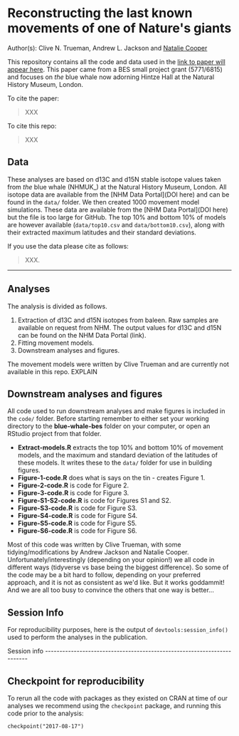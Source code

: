 # Reconstructing the last known movements of one of Nature's giants

Author(s): Clive N. Trueman, Andrew L. Jackson and [Natalie Cooper](mailto:natalie.cooper.@nhm.ac.uk)  

This repository contains all the code and data used in the [link to paper will appear here](). This paper came from a BES small project grant (5771/6815) and focuses on *the* blue whale now adorning Hintze Hall at the Natural History Museum, London.

To cite the paper: 
> XXX

To cite this repo: 
> XXX

## Data
These analyses are based on d13C and d15N stable isotope values taken from *the* blue whale (NHMUK_) at the Natural History Museum, London. 
All isotope data are available from the [NHM Data Portal](DOI here) and can be found in the `data/` folder. 
We then created 1000 movement model simulations. These data are available from the [NHM Data Portal](DOI here) but the file is too large for GitHub. The top 10% and bottom 10% of models are however available (`data/top10.csv` and `data/bottom10.csv`), along with their extracted maximum latitudes and their standard deviations.

If you use the data please cite as follows: 
> XXX.

-------
## Analyses
The analysis is divided as follows.

1. Extraction of d13C and d15N isotopes from baleen. Raw samples are available on request from NHM. The output values for d13C and d15N can be found on the NHM Data Portal (link).
1. Fitting movement models.
1. Downstream analyses and figures. 

The movement models were written by Clive Trueman and are currently not available in this repo. EXPLAIN

## Downstream analyses and figures
All code used to run downstream analyses and make figures is included in the `code/` folder. Before starting remember to either set your working directory to the **blue-whale-bes** folder on your computer, or open an RStudio project from that folder.

* **Extract-models.R** extracts the top 10% and bottom 10% of movement models, and the maximum and standard deviation of the latitudes of these models. It writes these to the `data/` folder for use in building figures.
* **Figure-1-code.R** does what is says on the tin - creates Figure 1.
* **Figure-2-code.R** is code for Figure 2.
* **Figure-3-code.R** is code for Figure 3.
* **Figure-S1-S2-code.R** is code for Figures S1 and S2.
* **Figure-S3-code.R** is code for Figure S3.
* **Figure-S4-code.R** is code for Figure S4.
* **Figure-S5-code.R** is code for Figure S5.
* **Figure-S6-code.R** is code for Figure S6.

Most of this code was written by Clive Trueman, with some tidying/modifications by Andrew Jackson and Natalie Cooper. Unfortunately/interestingly (depending on your opinion!) we all code in different ways (tidyverse vs base being the biggest difference). So some of the code may be a bit hard to follow, depending on your preferred approach, and it is not as consistent as we'd like. But it works goddammit! And we are all too busy to convince the others that one way is better...

## Session Info
For reproducibility purposes, here is the output of `devtools:session_info()` used to perform the analyses in the publication.

Session info ------------------------------------------------------------------------


## Checkpoint for reproducibility
To rerun all the code with packages as they existed on CRAN at time of our analyses we recommend using the `checkpoint` package, and running this code prior to the analysis:

```{r}
checkpoint("2017-08-17")
```
